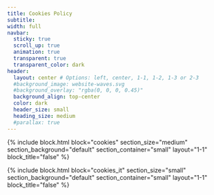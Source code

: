```yaml
---
title: Cookies Policy
subtitle: 
width: full
navbar:
  sticky: true
  scroll_up: true
  animation: true
  transparent: true
  transparent_color: dark
header:
  layout: center # Options: left, center, 1-1, 1-2, 1-3 or 2-3
  #background_image: website-waves.svg
  #background_overlay: "rgba(0, 0, 0, 0.45)"
  background_align: top-center
  color: dark
  header_size: small
  heading_size: medium
  #parallax: true
---
```



{% include block.html 
  block="cookies" 
  section_size="medium"
  section_background="default"
  section_container="small"
  layout="1-1"
  block_title="false"
%}

{% include block.html 
  block="cookies_it" 
  section_size="small"
  section_background="default"
  section_container="small"
  layout="1-1"
  block_title="false"
%}

